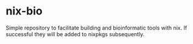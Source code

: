 # nix-bio
Simple repository to facilitate building and bioinformatic tools with nix. If successful they will be added to nixpkgs subsequently.
